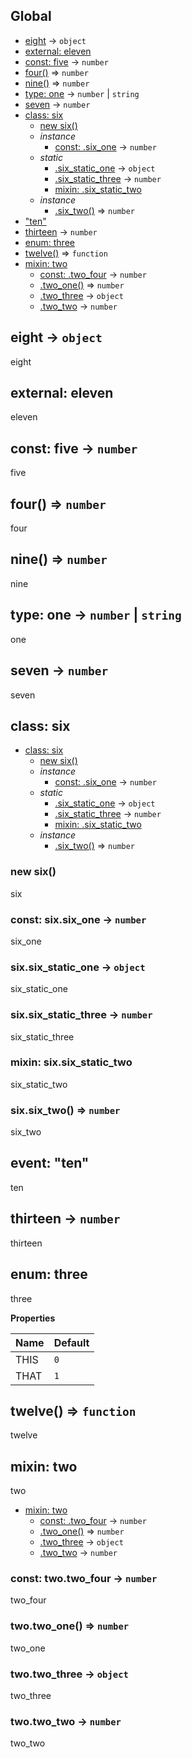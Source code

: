 ## Global
* [eight](#eight) → <code>object</code>
* [external: eleven](#external_eleven)
* [const: five](#five) → <code>number</code>
* [four()](#four) ⇒ <code>number</code>
* [nine()](#nine) ⇒ <code>number</code>
* [type: one](#one) → <code>number</code> \| <code>string</code>
* [seven](#seven) → <code>number</code>
* [class: six](#six)
  * [new six()](#new_six_new)
  * _instance_
    * [const: .six_one](#six#six_one) → <code>number</code>
  * _static_
    * [.six_static_one](#six.six_static_one) → <code>object</code>
    * [.six_static_three](#six.six_static_three) → <code>number</code>
    * [mixin: .six_static_two](#six.six_static_two)
  * _instance_
    * [.six_two()](#six#six_two) ⇒ <code>number</code>
* ["ten"](#event_ten)
* [thirteen](#thirteen) → <code>number</code>
* [enum: three](#three)
* [twelve()](#twelve) ⇒ <code>function</code>
* [mixin: two](#two)
  * [const: .two_four](#two.two_four) → <code>number</code>
  * [.two_one()](#two.two_one) ⇒ <code>number</code>
  * [.two_three](#two.two_three) → <code>object</code>
  * [.two_two](#two.two_two) → <code>number</code>

<a name="eight"></a>
## eight → <code>object</code>
eight

<a name="external_eleven"></a>
## external: eleven
eleven

<a name="five"></a>
## const: five → <code>number</code>
five

<a name="four"></a>
## four() ⇒ <code>number</code>
four

<a name="nine"></a>
## nine() ⇒ <code>number</code>
nine

<a name="one"></a>
## type: one → <code>number</code> \| <code>string</code>
one

<a name="seven"></a>
## seven → <code>number</code>
seven

<a name="six"></a>
## class: six

* [class: six](#six)
  * [new six()](#new_six_new)
  * _instance_
    * [const: .six_one](#six#six_one) → <code>number</code>
  * _static_
    * [.six_static_one](#six.six_static_one) → <code>object</code>
    * [.six_static_three](#six.six_static_three) → <code>number</code>
    * [mixin: .six_static_two](#six.six_static_two)
  * _instance_
    * [.six_two()](#six#six_two) ⇒ <code>number</code>

<a name="new_six_new"></a>
### new six()
six

<a name="six#six_one"></a>
### const: six.six_one → <code>number</code>
six_one

<a name="six.six_static_one"></a>
### six.six_static_one → <code>object</code>
six_static_one

<a name="six.six_static_three"></a>
### six.six_static_three → <code>number</code>
six_static_three

<a name="six.six_static_two"></a>
### mixin: six.six_static_two
six_static_two

<a name="six#six_two"></a>
### six.six_two() ⇒ <code>number</code>
six_two

<a name="event_ten"></a>
## event: "ten"
ten

<a name="thirteen"></a>
## thirteen → <code>number</code>
thirteen

<a name="three"></a>
## enum: three
three

**Properties**

| Name | Default |
| --- | --- |
| THIS | <code>0</code> | 
| THAT | <code>1</code> | 

<a name="twelve"></a>
## twelve() ⇒ <code>function</code>
twelve

<a name="two"></a>
## mixin: two
two


* [mixin: two](#two)
  * [const: .two_four](#two.two_four) → <code>number</code>
  * [.two_one()](#two.two_one) ⇒ <code>number</code>
  * [.two_three](#two.two_three) → <code>object</code>
  * [.two_two](#two.two_two) → <code>number</code>

<a name="two.two_four"></a>
### const: two.two_four → <code>number</code>
two_four

<a name="two.two_one"></a>
### two.two_one() ⇒ <code>number</code>
two_one

<a name="two.two_three"></a>
### two.two_three → <code>object</code>
two_three

<a name="two.two_two"></a>
### two.two_two → <code>number</code>
two_two

